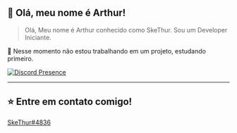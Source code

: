 ## 💜 Olá, meu nome é <strong>Arthur!</strong>

> Olá, Meu nome é Arthur conhecido como SkeThur. Sou um Developer Iniciante.

🔭 Nesse momento não estou trabalhando em um projeto, estudando primeiro.

[![Discord Presence](https://lanyard.cnrad.dev/api/506299442924879876?borderRadius=10px&idleMessage=Nenhuma%20atividade)](https://discord.com/users/506299442924879876)

---

## ⭐ Entre em contato comigo!
[SkeThur#4836](https://discord.com/users/506299442924879876)
